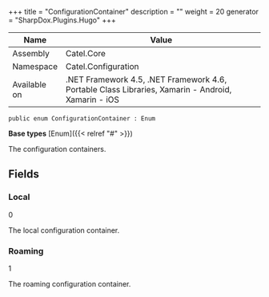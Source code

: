 

+++
title = "ConfigurationContainer" 
description = ""
weight = 20
generator = "SharpDox.Plugins.Hugo"
+++

Name|Value
---|---
Assembly|Catel.Core
Namespace|Catel.Configuration
Available on|.NET Framework 4.5, .NET Framework 4.6, Portable Class Libraries, Xamarin - Android, Xamarin - iOS

```
public enum ConfigurationContainer : Enum
```

**Base types**
[Enum]({{&lt; relref "#" &gt;}})

The configuration containers.

## Fields

### Local

0

The local configuration container.

### Roaming

1

The roaming configuration container.

